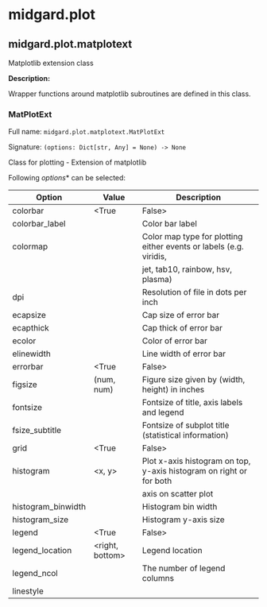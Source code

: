 # midgard.plot


## midgard.plot.matplotext
Matplotlib extension class

**Description:**

Wrapper functions around matplotlib subroutines are defined in this class.



### **MatPlotExt**

Full name: `midgard.plot.matplotext.MatPlotExt`

Signature: `(options: Dict[str, Any] = None) -> None`

Class for plotting - Extension of matplotlib


Following *options** can be selected:

| Option             | Value            | Description                                                           |
|--------------------|------------------|-----------------------------------------------------------------------|
| colorbar           | <True|False>     | Plot color bar                                                        |
| colorbar_label     | <text>           | Color bar label                                                       |
| colormap           | <type>           | Color map type for plotting either events or labels (e.g. viridis,    |
|                    |                  | jet, tab10, rainbow, hsv, plasma)                                     |
| dpi                | <num>            | Resolution of file in dots per inch                                   |
| ecapsize           | <num>            | Cap size of error bar                                                 |
| ecapthick          | <num>            | Cap thick of error bar                                                |
| ecolor             | <name>           | Color of error bar                                                    |
| elinewidth         | <num>            | Line width of error bar                                               |
| errorbar           | <True|False>     | Plot error bars, either xerr_array or yerr_array has to be defined    |
| figsize            | (num, num)       | Figure size given by (width, height) in inches                        |
| fontsize           | <num>            | Fontsize of title, axis labels and legend                             |
| fsize_subtitle     | <num>            | Fontsize of subplot title (statistical information)                   |
| grid               | <True|False>     | Plot grid                                                             |
| histogram          | <x, y>           | Plot x-axis histogram on top, y-axis histogram on right or for both   |
|                    |                  | axis on scatter plot                                                  |
| histogram_binwidth | <num>            | Histogram bin width                                                   |
| histogram_size     | <num>            | Histogram y-axis size                                                 |
| legend             | <True|False>     | Plot legend                                                           |
| legend_location    | <right, bottom>  | Legend location                                                       |
| legend_ncol        | <num>            | The number of legend columns                                          |
| linestyle          | <style>          | Line style for plot type (e.g. 'solid', 'dashed')                     |
| marker             | <'.'|'-'>        | Marker type                                                           |
|                    |                  | if in one scatter subplot several plots should be plotted.            |
| plot_to            | <console|file>   | Plot figure on console or file                                        |
| plot_type          | <scatter|plot|   | Choose either "scatter", "plot" or "bar" type                         |
|                    | bar>             |                                                                       |
| projection         | <type>           | Projection type of plot (e.g. 'polar')                                |
| reg_line           | <True|False>     | Regression line flag                                                  |
| statistic          | <rms, mean, ...> | Plot statistical information. Following function can be defined:      |
|                    |                  | 'max', 'mean', 'min', 'rms', 'std', 'percentile' (see function        |
|                    |                  | _get_statistic for more information)                                  |
| tick_labelsize     | <(axis, size)>   | Change label size of x- and y-axis tick labels. This can be done      |
|                    |                  | either for x-axis, y-axis or both axis via specifying 'x', 'y' or     |
|                    |                  | both'.                                                                |
| title              | <text>           | Main title of subplots                                                |
| xlabelrotation     | <num>            | Define x-axis label rotation                                          |
| xlim               | <[num, num]|     | Define x-axis limit by defining a list with [left, right] range. If   |
|                    |  auto|           | xlim=auto, then x-axis limit is automatically chosen and if xlim=     |
|                    |  fit_to_data>     | fit_to_data, then x-axis limit is defined related to x-axis data.    | 
| xticks             | <[num, ...]>     | Define x-axis ticks by defining a list with ticks                     |
| xticklabels        | <[text, ...]>    | Define x-axis ticks labels by defining a list with labels             |
| ylim               | <[num, num]>     | Define y-axis limit by defining a list with [bottom, top] range       |
| yticks             | <[num, ...]>     | Define y-axis ticks by defining a list with ticks                     |
| yticklabels        | <[text, ...]>    | Define y-axis ticks labels by defining a list with labels             |


## midgard.plot.matplotlib_extension
Matplotlib extension library

**Description:**

Wrapper functions around matplotlib subroutines are defined in this library.



### **get_statistic**()

Full name: `midgard.plot.matplotlib_extension.get_statistic`

Signature: `(data: numpy.ndarray, funcs: List[str] = ['rms', 'mean', 'std', 'min', 'max', 'percentile'], unit: str = '') -> List[str]`

Get text string with statistical information

List of statistical functions (**funcs**), which can be chosen:

| Function   | Description                      |
|------------|----------------------------------|
| max        | Maximal value of data array      |
| min        | Minimal value of data array      |
| mean       | Mean value of data array         |
| percentile | 95th percentile of data array    |
| rms        | Root mean square of data array   |
| std        | Standard deviation of data array |


Args:
    data:   Array with data.
    funcs:  List with statistical choices

**Returns:**

List with strings representing statistical information


### **plot**()

Full name: `midgard.plot.matplotlib_extension.plot`

Signature: `(x_arrays: List[numpy.ndarray], y_arrays: List[numpy.ndarray], xlabel: str = '', ylabel: str = '', x_unit: str = '', y_unit: str = '', colors: Optional[List[str]] = None, labels: Optional[List[str]] = None, figure_path: str = 'plot_scatter.png', opt_args: Dict[str, Any] = {}, events: Optional[Dict[str, List[Any]]] = None) -> None`

Generate scatter/plot plot

Several scatter/plot plots can be plotted on one plot. This is defined via the chosen number of y_arrays data.
Histogram is only plotted for the last given y-array in "y_arrays".

Following **opt_arg** options can be selected:

| Option             | Value            | Description                                                             |
|--------------------|------------------|-------------------------------------------------------------------------|
| colormap           | <type>           | Color map type for plotting either events or labels (e.g. viridis, jet, |
|                    |                  | tab10, rainbow, hsv, plasma)                                            |
| dpi                | <num>            | Resolution of file in dots per inch                                     |
| figsize            | (num, num)       | Figure size given by (width, height) in inches                          |
| fsize_subtitle     | <num>            | Fontsize of subplot title (statistical information)                     |
| grid               | <True|False>     | Plot grid                                                               |
| histogram          | <x, y>           | Plot x-axis histogram on top, y-axis histogram on right or for both     |
|                    |                  | axis on scatter plot                                                    |
| histogram_binwidth | <num>            | Histogram bin width                                                     |
| histogram_size     | <num>            | Histogram y-axis size                                                   |
| legend             | <True|False>     | Plot legend                                                             |
| legend_location    | <right, bottom>  | Legend location                                                         |
| legend_ncol        | <num>            | The number of legend columns                                            |
| linestyle          | <style>          | Line style for plot type (e.g. 'solid', 'dashed')                       |
| marker             | <'.'|'-'>        | Marker type                                                             |
|                    |                  | if in one scatter subplot several plots should be plotted.              |
| plot_to            | <console|file>   | Plot figure on console or file                                          |
| plot_type          | <scatter|plot>   | Choose either "scatter" or "plot" type                                  |
| projection         | <type>           | Projection type of plot (e.g. 'polar')                                  |
| reg_line           | <True|False>     | Regression line flag                                                    |
| statistic          | <rms, mean, ...> | Plot statistical information. Following function can be defined: 'max', |
|                    |                  | 'mean', 'min', 'rms', 'std', 'percentile' (see function _get_statistic  |
|                    |                  | for more information)                                                   |
| tick_labelsize     | <(axis, size)>   | Change label size of x- and y-axis tick labels. This can be done either |
|                    |                  | for x-axis, y-axis or both axis via specifying 'x', 'y' or both'.       |
| title              | <text>           | Main title of subplots                                                  |
| xlabelrotation     | <num>            | Define x-axis label rotation                                            |    
| xlim               | <[num, num]>     | Define x-axis limit by defining a list with [left, right] range. If     |
|                    |  auto>]          | xlim=auto, then x-axis limit is automatically chosen                    |
| xticks             | <[num, ...]>     | Define x-axis ticks by defining a list with ticks                       |
| xticklabels        | <[text, ...]>    | Define x-axis ticks labels by defining a list with labels               |
| ylim               | <[num, num]>     | Define y-axis limit by defining a list with [bottom, top] range         |
| yticks             | <[num, ...]>     | Define y-axis ticks by defining a list with ticks                       |
| yticklabels        | <[text, ...]>    | Define y-axis ticks labels by defining a list with labels               |

**Args:**

   x_arrays:       List of arrays with x-axis data to plot.
   y_arrays:       List of arrays with y-axis data to plot.
   xlabel:         X-axis label.
   ylabel:         Y-axis label. 
   x_unit:         X-axis unit.
   y_unit:         Y-axis unit.
   colors:         List with colors for each plot. It should corresponds to given number of y-axis arrays. 
                   Overwrites automatically chosen 'events'/'labels' colors.
   labels:         List with labels for each plot. It should corresponds to given number of y-axis arrays. Label 
                   colors are automatically chosen based on 'colormap'. 'colors' option overwrites automatically
                   chosen label colors. NOTE: 'labels' and 'events' can not be chosen together, either 'labels' or
                   'events' should be defined.
   figure_path:    Figure path.
   opt_args:       Dictionary with options, which overwrite default plot configuration.
   events:         Dictionary with event labels as key and lists of events as value. The events has to be related to
                   x-axis data. Event colors are automatically chosen based on 'colormap'. NOTE: 'labels' and
                   'events' can not be chosen together, either 'labels' or 'events' should be defined.


### **plot_bar_dataframe_columns**()

Full name: `midgard.plot.matplotlib_extension.plot_bar_dataframe_columns`

Signature: `(df: 'Dataframe', column: str, path: pathlib.PosixPath, xlabel: str = '', ylabel: str = '', label: str = 'label', colors: Optional[List[str]] = None, opt_args: Optional[Dict[str, Any]] = None) -> None`

Generate bar plot of given dataframe columns

If 'label' column is given in Dataframe (as 'df.label'), then the bars are color coded based on the defined labels.
In addition a legend is added with information about the labels.

Following **opt_arg** options can be selected:

| Option         | Value            | Description                                                                |
|----------------|------------------|----------------------------------------------------------------------------|
| colormap       | <type>           | Color map type for plotting labels (e.g. viridis, jet, tab10, rainbow,     |
|                |                  | hsv, plasma)                                                               |
| dpi            | <num>            | Resolution of file in dots per inch                                        |
| figsize        | (num, num)       | Figure size                                                                |
| fontsize       | <num>            | Fontsize of x- and y-axis                                                  |
| legend         | <True|False>     | Plot legend                                                                |
| legend_location| <right, bottom>  | Legend location                                                            |
| legend_ncol    | <num>            | The number of legend columns                                               |
| plot_to        | <console|file>   | Plot figure on console or file                                             |

**Args:**

   df:          Dataframe with data to plot.
   column:      Dataframe column to plot.
   path:        Figure path.
   xlabel:      x-axis label.
   ylabel:      y-axis label.
   label:       Dataframe column, which should be used as label.
   colors:      List with colors for defined label in "label" column. This option overwrites automatically chosen 
                colors.
   opt_args:    Dictionary with options, which overwrite default plot configuration.


### **plot_scatter_subplots**()

Full name: `midgard.plot.matplotlib_extension.plot_scatter_subplots`

Signature: `(x_array: numpy.ndarray, y_arrays: List[numpy.ndarray], xlabel: str, ylabels: List[str], x_unit: str = '', y_units: Optional[List[str]] = None, colors: Optional[List[str]] = None, figure_path: str = 'plot_scatter_subplot.png', opt_args: Dict[str, Any] = {}, events: Optional[Dict[str, List[Any]]] = None) -> None`

Generate scatter subplot

The subplot has only one column. The number of rows is defined via the chosen number of y-axis data.

Following **opt_arg** options can be selected:

| Option             | Value            | Description                                                             |
|--------------------|------------------|-------------------------------------------------------------------------|
| colormap           | <type>           | Color map type for plotting events (e.g. viridis, jet, tab10, rainbow,  |
|                    |                  | hsv, plasma)                                                            |
| dpi                | <num>            | Resolution of file in dots per inch                                     |
| figsize            | (num, num)       | Figure size given by (width, height) in inches                          |
| fsize_subtitle     | <num>            | Fontsize of subplot title (statistical information)                     |
| grid               | <True|False>     | Plot grid                                                               |
| histogram          | <x, y>           | Plot x-axis histogram on top, y-axis histogram on right or for both     |
|                    |                  | axis on scatter plot                                                    |
| histogram_binwidth | <num>            | Histogram bin width                                                     |
| histogram_size     | <num>            | Histogram y-axis size                                                   |
| legend             | <True|False>     | Plot legend                                                             |
| legend_location    | <right, bottom>  | Legend location                                                         |
| legend_ncol        | <num>            | The number of legend columns                                            |
| marker             | <'.'|'-'>        | Marker type                                                             |
| plot_to            | <console|file>   | Plot figure on console or file                                          |
| plot_type          | <scatter|plot>   | Choose either "scatter" or "plot" type                                  |
| reg_line           | <True|False>     | Regression line flag                                                    |
| sharex             | <True|False>     | Share x-axis                                                            |
| sharey             | <True|False>     | Share y-axis                                                            |
| statistic          | <rms, mean, ...> | Plot statistical information. Following function can be defined: 'max', |
|                    |                  | 'mean', 'min', 'rms', 'std', 'percentile' (see function _get_statistic  |
|                    |                  | for more information)                                                   |
| tick_labelsize     | <(axis, size)>   | Change label size of x- and y-axis tick labels. This can be done either |
|                    |                  | for x-axis, y-axis or both axis via specifying 'x', 'y' or both'.       |
| title              | <text>           | Main title of subplots                                                  |
| xlim               | <[num, num]|     | Define x-axis limit by defining a list with [left, right] range. If     |
|                    |  auto>]          | xlim=auto, then x-axis limit is automatically chosen                    |
| xticks             | <[num, ...]>     | Define x-axis ticks by defining a list with ticks                       |
| xticklabels        | <[text, ...]>    | Define x-axis ticks labels by defining a list with labels               |
| ylim               | <[num, num]>     | Define y-axis limit by defining a list with [bottom, top] range         |
| yticks             | <[num, ...]>     | Define y-axis ticks by defining a list with ticks                       |
| yticklabels        | <[text, ...]>    | Define y-axis ticks labels by defining a list with labels               |

**Args:**

   x_array:        Array with x-axis data to plot.
   y_arrays:       List of arrays with y-axis data to plot.
   xlabel:         X-axis label.
   ylabels:        List with y-axis labels. It should corresponds to given number of y-axis arrays.
   x_unit:         X-axis unit.
   y_units:        List with y-axis units. It should corresponds to given number of y-axis arrays. 
   colors:         List with colors for each plot. It should corresponds to given number of y-axis arrays. 
   figure_path:    Figure path.
   opt_args:       Dictionary with options, which overwrite default plot configuration.
   events:         Dictionary with event labels as key and lists of events as value. The events has to be related to
                   x-axis data. Event colors are automatically chosen based on 'colormap'. 


### **plot_subplot_row**()

Full name: `midgard.plot.matplotlib_extension.plot_subplot_row`

Signature: `(ax: 'AxesSubplot', x_array: numpy.ndarray, y_array: numpy.ndarray, xlabel: str = '', ylabel: str = '', x_unit: str = '', y_unit: str = '', label: str = '', color: Optional[numpy.ndarray] = None, opt_args: Dict[str, Any] = {}) -> None`

Generate single row of plot subplot

Following **options** can be selected:

| Option             | Value            | Description                                                             |
|--------------------|------------------|-------------------------------------------------------------------------|
| alpha              | <num>            | Blending values of markers (0: transparent, 1: opaque)                  |
| fsize_subtitle     | <num>            | Fontsize of subplot title (statistical information)                     |
| grid               | <True|False>     | Plot grid                                                               |
| histogram          | <x, y>           | Plot x-axis histogram on top, y-axis histogram on right or for both     |
|                    |                  | axis on scatter plot                                                    |
| histogram_binwidth | <num>            | Histogram bin width                                                     |
| histogram_size     | <num>            | Histogram y-axis size                                                   |
| linestyle          | <style>          | Line style for plot type (e.g. 'solid', 'dashed')                       |
| marker             | <'.'|'-'>        | Marker type                                                             |
| markersize         | <num>            | Marker size                                                             |
| plot_type          | <scatter|plot>   | Choose either "scatter" or "plot" type                                  |
| reg_line           | <True|False>     | Regression line flag                                                    |
| statistic          | <rms, mean, ...> | Plot statistical information. Following function can be defined: 'rms', |
|                    |                  | 'mean', 'min', 'max', 'std', 'percentile' (see function get_statistic   |
|                    |                  | for more information)                                                   |
| xlim               | <[num, num]|     | Define x-axis limit by defining a list with [left, right] range. If     |
|                    |  auto>]          | xlim=auto, then x-axis limit is automatically chosen                    |
| xticks             | <[num, ...]>     | Define x-axis ticks by defining a list with ticks                       |
| xticklabels        | <[text, ...]>    | Define x-axis ticks labels by defining a list with labels               |
| ylim               | <[num, num]>     | Define y-axis limit by defining a list with [bottom, top] range         |
| yticks             | <[num, ...]>     | Define y-axis ticks by defining a list with ticks                       |
| yticklabels        | <[text, ...]>    | Define y-axis ticks labels by defining a list with labels               |

**Args:**

   ax:             Axes object needed for plotting subplot row.
   x_array:        Array with x-axis data to plot.
   y_array:        Array with y-axis data to plot.
   xlabel:         X-axis label.
   ylabels:        X-axis label.
   x_unit:         X-axis unit.
   y_unit:         Y-axis unit.
   label:          Legend label.
   color:          Marker color.
   opt_args:       Dictionary with options, which overwrite default plot configuration.
